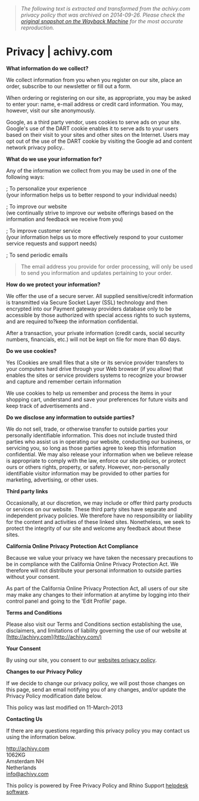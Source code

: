 > *The following text is extracted and transformed from the achivy.com privacy policy that was archived on 2014-09-26. Please check the [original snapshot on the Wayback Machine](https://web.archive.org/web/20140926162910id_/http%3A//achivy.com/c/privacy) for the most accurate reproduction.*

# Privacy | achivy.com

**What information do we collect?**

We collect information from you when you register on our site, place an order, subscribe to our newsletter or fill out a form. 

When ordering or registering on our site, as appropriate, you may be asked to enter your: name, e-mail address or credit card information. You may, however, visit our site anonymously.

Google, as a third party vendor, uses cookies to serve ads on your site. Google's use of the DART cookie enables it to serve ads to your users based on their visit to your sites and other sites on the Internet. Users may opt out of the use of the DART cookie by visiting the Google ad and content network privacy policy..

 **What do we use your information for?**

Any of the information we collect from you may be used in one of the following ways: 

; To personalize your experience  
(your information helps us to better respond to your individual needs)

; To improve our website  
(we continually strive to improve our website offerings based on the information and feedback we receive from you)

; To improve customer service  
(your information helps us to more effectively respond to your customer service requests and support needs)

; To send periodic emails

> The email address you provide for order processing, will only be used to send you information and updates pertaining to your order. 

**How do we protect your information?**

We offer the use of a secure server. All supplied sensitive/credit information is transmitted via Secure Socket Layer (SSL) technology and then encrypted into our Payment gateway providers database only to be accessible by those authorized with special access rights to such systems, and are required to?keep the information confidential.

After a transaction, your private information (credit cards, social security numbers, financials, etc.) will not be kept on file for more than 60 days.

 **Do we use cookies?**

Yes (Cookies are small files that a site or its service provider transfers to your computers hard drive through your Web browser (if you allow) that enables the sites or service providers systems to recognize your browser and capture and remember certain information

We use cookies to help us remember and process the items in your shopping cart, understand and save your preferences for future visits and keep track of advertisements and .

 **Do we disclose any information to outside parties?**

We do not sell, trade, or otherwise transfer to outside parties your personally identifiable information. This does not include trusted third parties who assist us in operating our website, conducting our business, or servicing you, so long as those parties agree to keep this information confidential. We may also release your information when we believe release is appropriate to comply with the law, enforce our site policies, or protect ours or others rights, property, or safety. However, non-personally identifiable visitor information may be provided to other parties for marketing, advertising, or other uses.

 **Third party links**

Occasionally, at our discretion, we may include or offer third party products or services on our website. These third party sites have separate and independent privacy policies. We therefore have no responsibility or liability for the content and activities of these linked sites. Nonetheless, we seek to protect the integrity of our site and welcome any feedback about these sites.

 **California Online Privacy Protection Act Compliance**

Because we value your privacy we have taken the necessary precautions to be in compliance with the California Online Privacy Protection Act. We therefore will not distribute your personal information to outside parties without your consent.

As part of the California Online Privacy Protection Act, all users of our site may make any changes to their information at anytime by logging into their control panel and going to the 'Edit Profile' page.

 **Terms and Conditions**

Please also visit our Terms and Conditions section establishing the use, disclaimers, and limitations of liability governing the use of our website at [http://achivy.com](http://achivy.com/)

 **Your Consent**

By using our site, you consent to our [websites privacy policy](http://www.freeprivacypolicy.com/).

 **Changes to our Privacy Policy**

If we decide to change our privacy policy, we will post those changes on this page, send an email notifying you of any changes, and/or update the Privacy Policy modification date below. 

This policy was last modified on 11-March-2013

 **Contacting Us**

If there are any questions regarding this privacy policy you may contact us using the information below. 

http://achivy.com  
1062KG  
Amsterdam NH  
Netherlands  
info@achivy.com

This policy is powered by Free Privacy Policy and Rhino Support [helpdesk software](http://www.rhinosupport.com/).
